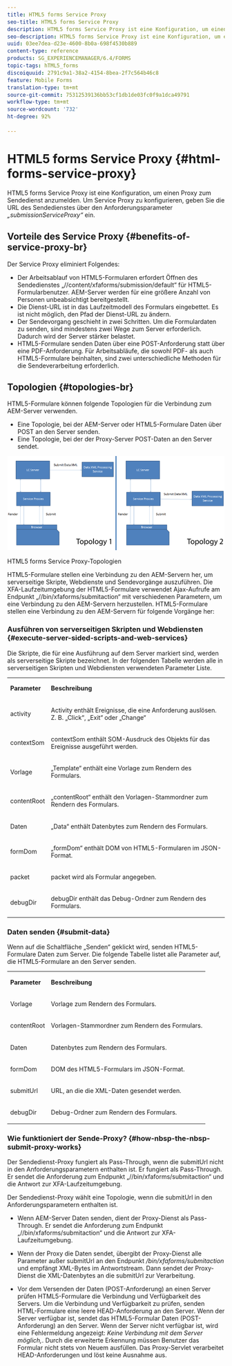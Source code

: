 ```yaml
---
title: HTML5 forms Service Proxy
seo-title: HTML5 forms Service Proxy
description: HTML5 forms Service Proxy ist eine Konfiguration, um einen Proxy zum Sendedienst anzumelden. Um Service Proxy zu konfigurieren, geben Sie die URL des Sendedienstes über den Anforderungsparameter „submissionServiceProxy“ ein.
seo-description: HTML5 forms Service Proxy ist eine Konfiguration, um einen Proxy zum Sendedienst anzumelden. Um Service Proxy zu konfigurieren, geben Sie die URL des Sendedienstes über den Anforderungsparameter „submissionServiceProxy“ ein.
uuid: 03ee7dea-d23e-4600-8b0a-698f4530b889
content-type: reference
products: SG_EXPERIENCEMANAGER/6.4/FORMS
topic-tags: hTML5_forms
discoiquuid: 2791c9a1-38a2-4154-8bea-2f7c564b46c8
feature: Mobile Forms
translation-type: tm+mt
source-git-commit: 75312539136bb53cf1db1de03fc0f9a1dca49791
workflow-type: tm+mt
source-wordcount: '732'
ht-degree: 92%

---
```



# HTML5 forms Service Proxy {#html-forms-service-proxy}

HTML5 forms Service Proxy ist eine Konfiguration, um einen Proxy zum Sendedienst anzumelden. Um Service Proxy zu konfigurieren, geben Sie die URL des Sendedienstes über den Anforderungsparameter *„submissionServiceProxy“* ein.

## Vorteile des Service Proxy {#benefits-of-service-proxy-br}

Der Service Proxy eliminiert Folgendes:

* Der Arbeitsablauf von HTML5-Formularen erfordert Öffnen des Sendedienstes „//content/xfaforms/submission/default“ für HTML5-Formularbenutzer. AEM-Server werden für eine größere Anzahl von Personen unbeabsichtigt bereitgestellt.
* Die Dienst-URL ist in das Laufzeitmodell des Formulars eingebettet. Es ist nicht möglich, den Pfad der Dienst-URL zu ändern.
* Der Sendevorgang geschieht in zwei Schritten. Um die Formulardaten zu senden, sind mindestens zwei Wege zum Server erforderlich. Dadurch wird der Server stärker belastet.
* HTML5-Formulare senden Daten über eine POST-Anforderung statt über eine PDF-Anforderung. Für Arbeitsabläufe, die sowohl PDF- als auch HTML5-Formulare beinhalten, sind zwei unterschiedliche Methoden für die Sendeverarbeitung erforderlich.

## Topologien {#topologies-br}

HTML5-Formulare können folgende Topologien für die Verbindung zum AEM-Server verwenden.

* Eine Topologie, bei der AEM-Server oder HTML5-Formulare Daten über POST an den Server senden.
* Eine Topologie, bei der der Proxy-Server POST-Daten an den Server sendet.

![HTML5 forms Service Proxy-Topologien](assets/topology.png)

HTML5 forms Service Proxy-Topologien

HTML5-Formulare stellen eine Verbindung zu den AEM-Servern her, um serverseitige Skripte, Webdienste und Sendevorgänge auszuführen. Die XFA-Laufzeitumgebung der HTML5-Formulare verwendet Ajax-Aufrufe am Endpunkt „//bin/xfaforms/submitaction“ mit verschiedenen Parametern, um eine Verbindung zu den AEM-Servern herzustellen. HTML5-Formulare stellen eine Verbindung zu den AEM-Servern für folgende Vorgänge her:

### Ausführen von serverseitigen Skripten und Webdiensten {#execute-server-sided-scripts-and-web-services}

Die Skripte, die für eine Ausführung auf dem Server markiert sind, werden als serverseitige Skripte bezeichnet. In der folgenden Tabelle werden alle in serverseitigen Skripten und Webdiensten verwendeten Parameter Liste.

<table> 
 <tbody> 
  <tr> 
   <td><p><strong>Parameter</strong></p> </td> 
   <td><p><strong>Beschreibung</strong></p> </td> 
  </tr> 
  <tr> 
   <td><p>activity</p> </td> 
   <td><p>Activity enthält Ereignisse, die eine Anforderung auslösen. Z. B. „Click“, „Exit“ oder „Change“</p> </td> 
  </tr> 
  <tr> 
   <td><p>contextSom</p> </td> 
   <td><p>contextSom enthält SOM-Ausdruck des Objekts für das Ereignisse ausgeführt werden.</p> </td> 
  </tr> 
  <tr> 
   <td><p>Vorlage</p> </td> 
   <td><p>„Template“ enthält eine Vorlage zum Rendern des Formulars. </p> </td> 
  </tr> 
  <tr> 
   <td><p>contentRoot</p> </td> 
   <td><p>„contentRoot“ enthält den Vorlagen-Stammordner zum Rendern des Formulars. </p> </td> 
  </tr> 
  <tr> 
   <td><p>Daten</p> </td> 
   <td><p>„Data“ enthält Datenbytes zum Rendern des Formulars. </p> </td> 
  </tr> 
  <tr> 
   <td><p>formDom</p> </td> 
   <td><p>„formDom“ enthält DOM von HTML5-Formularen im JSON-Format. </p> </td> 
  </tr> 
  <tr> 
   <td><p>packet</p> </td> 
   <td><p>packet wird als Formular angegeben.</p> </td> 
  </tr> 
  <tr> 
   <td><p>debugDir</p> </td> 
   <td><p>debugDir enthält das Debug-Ordner zum Rendern des Formulars.</p> </td> 
  </tr> 
 </tbody> 
</table>

### Daten senden  {#submit-data}

Wenn auf die Schaltfläche „Senden“ geklickt wird, senden HTML5-Formulare Daten zum Server. Die folgende Tabelle listet alle Parameter auf, die HTML5-Formulare an den Server senden.

<table> 
 <tbody> 
  <tr> 
   <td><p><strong>Parameter</strong></p> </td> 
   <td><p><strong>Beschreibung</strong></p> </td> 
  </tr> 
  <tr> 
   <td><p>Vorlage</p> </td> 
   <td><p>Vorlage zum Rendern des Formulars.</p> </td> 
  </tr> 
  <tr> 
   <td><p>contentRoot</p> </td> 
   <td><p>Vorlagen-Stammordner zum Rendern des Formulars.</p> </td> 
  </tr> 
  <tr> 
   <td><p>Daten</p> </td> 
   <td><p>Datenbytes zum Rendern des Formulars.</p> </td> 
  </tr> 
  <tr> 
   <td><p>formDom</p> </td> 
   <td><p>DOM des HTML5-Formulars im JSON-Format.</p> </td> 
  </tr> 
  <tr> 
   <td><p>submitUrl</p> </td> 
   <td><p>URL, an die die XML-Daten gesendet werden.</p> </td> 
  </tr> 
  <tr> 
   <td><p>debugDir</p> </td> 
   <td><p>Debug-Ordner zum Rendern des Formulars.</p> </td> 
  </tr> 
 </tbody> 
</table>

### Wie funktioniert der Sende-Proxy?  {#how-nbsp-the-nbsp-submit-proxy-works}

Der Sendedienst-Proxy fungiert als Pass-Through, wenn die submitUrl nicht in den Anforderungsparametern enthalten ist. Er fungiert als Pass-Through. Er sendet die Anforderung zum Endpunkt „//bin/xfaforms/submitaction“ und die Antwort zur XFA-Laufzeitumgebung.

Der Sendedienst-Proxy wählt eine Topologie, wenn die submitUrl in den Anforderungsparametern enthalten ist.

* Wenn AEM-Server Daten senden, dient der Proxy-Dienst als Pass-Through. Er sendet die Anforderung zum Endpunkt „//bin/xfaforms/submitaction“ und die Antwort zur XFA-Laufzeitumgebung.
* Wenn der Proxy die Daten sendet, übergibt der Proxy-Dienst alle Parameter außer submitUrl an den Endpunkt */bin/xfaforms/submitaction* und empfängt XML-Bytes im Antwortstream. Dann sendet der Proxy-Dienst die XML-Datenbytes an die submitUrl zur Verarbeitung.

* Vor dem Versenden der Daten (POST-Anforderung) an einen Server prüfen HTML5-Formulare die Verbindung und Verfügbarkeit des Servers. Um die Verbindung und Verfügbarkeit zu prüfen, senden HTML-Formulare eine leere HEAD-Anforderung an den Server. Wenn der Server verfügbar ist, sendet das HTML5-Formular Daten (POST-Anforderung) an den Server. Wenn der Server nicht verfügbar ist, wird eine Fehlermeldung angezeigt: *Keine Verbindung mit dem Server möglich,*. Durch die erweiterte Erkennung müssen Benutzer das Formular nicht stets von Neuem ausfüllen. Das Proxy-Servlet verarbeitet HEAD-Anforderungen und löst keine Ausnahme aus.

